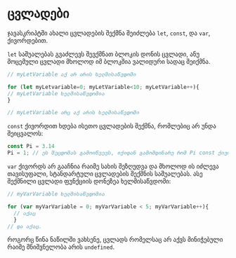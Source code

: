 # ცვლადები

ჯავასკრიპტში ახალი ცვლადების შექმნა შეიძლება `let`, `const`, და `var`, ქივორდებით.

`let` საშუალებას გვაძლევს შევქმნათ ბლოკის დონის ცვლადი, ანუ მოცემული ცვლადი მხოლოდ იმ ბლოკშია ვალიდური სადაც შეიქმნა.

```javascript
// myLetVariable აქ არ არის ხელმისაწვდომი

for (let myLetvariable=0; myLetVariable<10; myLetVariable++){
// myLetVariable ხელმისაწვდომია
}

// myLetVariable არც აქ არის ხელმისაწვდომი
```

`const` ქივორდით ხდება ისეთო ცვლადების შექმნა, რომლებიც არ უნდა შეიცვალოს:

```javascript
const Pi = 3.14 
Pi = 1; // ეს შეცდომას გამოიწვევს, იქიდან გამომდინარე რომ Pi const ქივორდით შეიქმნა, ანუ მისი შეცვლა შეუძლებელია.
```

`var` ქივორდს არ გააჩნია რაიმე სახის შეზღუდვა და მხოლოდ ის იძლევა თავისუფალი, სტანდარტული ცვლადების შექმნის საშუალებას. ასე შექმნილი ცვლადი ფუნქციის დონეზეა ხელმისაწვდომი:

```javascript
// myVarVariable ხელმისაწვდომია

for (var myVarVariable = 0; myVarVariable < 5; myVarVariable++){
  // აქაც
  }
// და აქაც.
```

როგორც წინა ნაწილში ვახსენე, ცვლადს რომელსაც არ აქვს მინიჭებული რაიმე მნიშვნელობა არის `undefined`.

